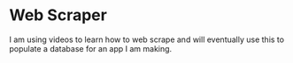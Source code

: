 # Web Scraper
I am using videos to learn how to web scrape and will eventually use this to populate a database for an app I am making.
